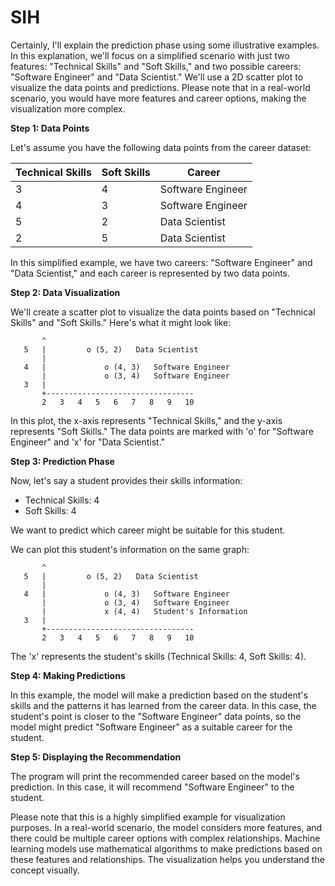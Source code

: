 # SIH

Certainly, I'll explain the prediction phase using some illustrative examples. In this explanation, we'll focus on a simplified scenario with just two features: "Technical Skills" and "Soft Skills," and two possible careers: "Software Engineer" and "Data Scientist." We'll use a 2D scatter plot to visualize the data points and predictions. Please note that in a real-world scenario, you would have more features and career options, making the visualization more complex.

**Step 1: Data Points**

Let's assume you have the following data points from the career dataset:

| Technical Skills | Soft Skills | Career          |
|------------------|-------------|-----------------|
| 3                | 4           | Software Engineer |
| 4                | 3           | Software Engineer |
| 5                | 2           | Data Scientist  |
| 2                | 5           | Data Scientist  |

In this simplified example, we have two careers: "Software Engineer" and "Data Scientist," and each career is represented by two data points.

**Step 2: Data Visualization**

We'll create a scatter plot to visualize the data points based on "Technical Skills" and "Soft Skills." Here's what it might look like:

```
       ^
   5   |         o (5, 2)   Data Scientist
       |
   4   |             o (4, 3)   Software Engineer
       |             o (3, 4)   Software Engineer
   3   |
       +---------------------------------
       2   3   4   5   6   7   8   9   10
```

In this plot, the x-axis represents "Technical Skills," and the y-axis represents "Soft Skills." The data points are marked with 'o' for "Software Engineer" and 'x' for "Data Scientist."

**Step 3: Prediction Phase**

Now, let's say a student provides their skills information:
- Technical Skills: 4
- Soft Skills: 4

We want to predict which career might be suitable for this student.

We can plot this student's information on the same graph:

```
       ^
   5   |         o (5, 2)   Data Scientist
       |
   4   |             o (4, 3)   Software Engineer
       |             o (3, 4)   Software Engineer
       |             x (4, 4)   Student's Information
   3   |
       +---------------------------------
       2   3   4   5   6   7   8   9   10
```

The 'x' represents the student's skills (Technical Skills: 4, Soft Skills: 4).

**Step 4: Making Predictions**

In this example, the model will make a prediction based on the student's skills and the patterns it has learned from the career data. In this case, the student's point is closer to the "Software Engineer" data points, so the model might predict "Software Engineer" as a suitable career for the student.

**Step 5: Displaying the Recommendation**

The program will print the recommended career based on the model's prediction. In this case, it will recommend "Software Engineer" to the student.

Please note that this is a highly simplified example for visualization purposes. In a real-world scenario, the model considers more features, and there could be multiple career options with complex relationships. Machine learning models use mathematical algorithms to make predictions based on these features and relationships. The visualization helps you understand the concept visually.
